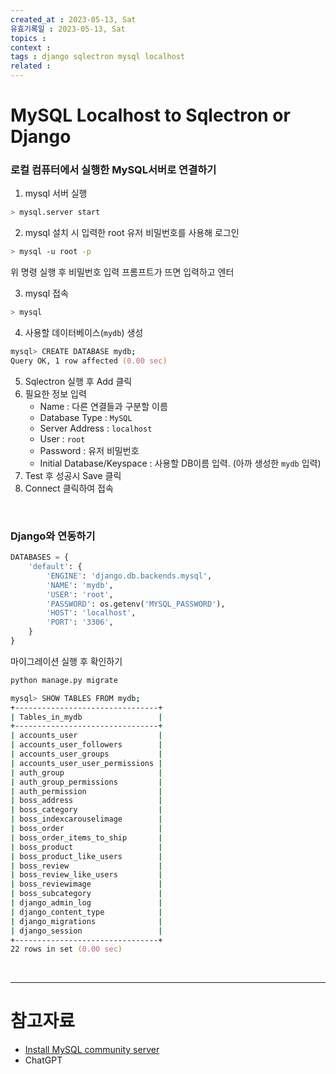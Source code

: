 ```yaml
---
created_at : 2023-05-13, Sat
유효기록일 : 2023-05-13, Sat
topics : 
context : 
tags : django sqlectron mysql localhost
related : 
---
```

# MySQL Localhost to Sqlectron or Django
### 로컬 컴퓨터에서 실행한 MySQL서버로 연결하기

1. mysql 서버 실행 
```zsh
> mysql.server start
```
2. mysql 설치 시 입력한 root 유저 비밀번호를 사용해 로그인
```zsh
> mysql -u root -p
```
위 명령 실행 후 비밀번호 입력 프롬프트가 뜨면 입력하고 엔터

3. mysql 접속
```zsh
> mysql
```
4. 사용할 데이터베이스(`mydb`) 생성
```zsh
mysql> CREATE DATABASE mydb;
Query OK, 1 row affected (0.00 sec)
```
5. Sqlectron 실행 후 Add 클릭
6. 필요한 정보 입력
	- Name : 다른 연결들과 구분할 이름
	- Database Type : `MySQL`
	- Server Address : `localhost`
	- User : `root`
	- Password : 유저 비밀번호
	- Initial Database/Keyspace : 사용할 DB이름 입력. (아까 생성한 `mydb` 입력)
7. Test 후 성공시 Save 클릭
8. Connect 클릭하여 접속

<br>

### Django와 연동하기
```python
DATABASES = {
    'default': {
        'ENGINE': 'django.db.backends.mysql',
        'NAME': 'mydb',
        'USER': 'root',
        'PASSWORD': os.getenv('MYSQL_PASSWORD'),
        'HOST': 'localhost',
        'PORT': '3306',
    }
}
```
마이그레이션 실행 후 확인하기
```zsh
python manage.py migrate
```
```zsh
mysql> SHOW TABLES FROM mydb;
+--------------------------------+
| Tables_in_mydb                 |
+--------------------------------+
| accounts_user                  |
| accounts_user_followers        |
| accounts_user_groups           |
| accounts_user_user_permissions |
| auth_group                     |
| auth_group_permissions         |
| auth_permission                |
| boss_address                   |
| boss_category                  |
| boss_indexcarouselimage        |
| boss_order                     |
| boss_order_items_to_ship       |
| boss_product                   |
| boss_product_like_users        |
| boss_review                    |
| boss_review_like_users         |
| boss_reviewimage               |
| boss_subcategory               |
| django_admin_log               |
| django_content_type            |
| django_migrations              |
| django_session                 |
+--------------------------------+
22 rows in set (0.00 sec)
```

<br>

---
# 참고자료
- [Install MySQL community server](https://www.prisma.io/dataguide/mysql/setting-up-a-local-mysql-database#setting-up-mysql-on-macos)
- ChatGPT


[^1]: 
